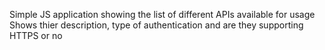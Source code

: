 Simple JS application showing the list of different APIs available for usage
Shows thier description, type of authentication and are they supporting HTTPS or no

